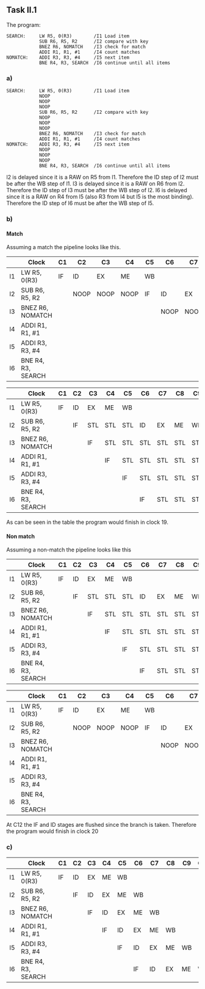 ## Task II.1

The program:

    SEARCH:     LW R5, 0(R3)        /I1 Load item
                SUB R6, R5, R2      /I2 compare with key
                BNEZ R6, NOMATCH    /I3 check for match
                ADDI R1, R1, #1     /I4 count matches
    NOMATCH:    ADDI R3, R3, #4     /I5 next item
                BNE R4, R3, SEARCH  /I6 continue until all items



### a)
    SEARCH:     LW R5, 0(R3)        /I1 Load item
                NOOP
                NOOP
                NOOP
                SUB R6, R5, R2      /I2 compare with key
                NOOP
                NOOP
                NOOP
                BNEZ R6, NOMATCH    /I3 check for match
                ADDI R1, R1, #1     /I4 count matches
    NOMATCH:    ADDI R3, R3, #4     /I5 next item
                NOOP
                NOOP
                NOOP
                BNE R4, R3, SEARCH  /I6 continue until all items

l2 is delayed since it is a RAW on R5 from l1. Therefore the ID step of l2 must be after the WB step of l1.
l3 is delayed since it is a RAW on R6 from l2. Therefore the ID step of l3 must be after the WB step of l2.
l6 is delayed since it is a RAW on R4 from l5 (also R3 from l4 but l5 is the most binding). Therefore the ID step of l6 must be after the WB step of l5.


### b)
#### Match
Assuming a match the pipeline looks like this.

|    | Clock              | C1 | C2   | C3   | C4   | C5 | C6   | C7   | C8   | C9 | C10 | C11 | C12  | C13  | C14  | C15 | C16 | C17 | C18 | C19 |
|----|--------------------|----|------|------|------|----|------|------|------|----|-----|-----|------|------|------|-----|-----|-----|-----|-----|
| l1 | LW R5, 0(R3)       | IF | ID   | EX   | ME   | WB |      |      |      |    |     |     |      |      |      |     |     |     |     |     |
| l2 | SUB R6, R5, R2     |    | NOOP | NOOP | NOOP | IF | ID   | EX   | ME   | WB |     |     |      |      |      |     |     |     |     |     |
| l3 | BNEZ R6, NOMATCH   |    |      |      |      |    | NOOP | NOOP | NOOP | IF | ID  | EX  | ME   | WB   |      |     |     |     |     |     |
| l4 | ADDI R1, R1, #1    |    |      |      |      |    |      |      |      |    | IF  | ID  | EX   | ME   | WB   |     |     |     |     |     |
| l5 | ADDI R3, R3, #4    |    |      |      |      |    |      |      |      |    |     | IF  | ID   | EX   | ME   | WB  |     |     |     |     |
| l6 | BNE R4, R3, SEARCH |    |      |      |      |    |      |      |      |    |     |     | NOOP | NOOP | NOOP | IF  | ID  | EX  | ME  | WB  |

|    | Clock              | C1 | C2   | C3  | C4  | C5  | C6  | C7  | C8  | C9  | C10 | C11 | C12 | C13 | C14 | C15 | C16 | C17 | C18 | C19 |
|----|--------------------|----|------|-----|-----|-----|-----|-----|-----|-----|-----|-----|-----|-----|-----|-----|-----|-----|-----|-----|
| l1 | LW R5, 0(R3)       | IF | ID   | EX  | ME  | WB  |     |     |     |     |     |     |     |     |     |     |     |     |     |     |
| l2 | SUB R6, R5, R2     |    | IF   | STL | STL | STL | ID  | EX  | ME  | WB  |     |     |     |     |     |     |     |     |     |     |
| l3 | BNEZ R6, NOMATCH   |    |      | IF  | STL | STL | STL | STL | STL | STL | ID  | EX  | ME  | WB  |     |     |     |     |     |     |
| l4 | ADDI R1, R1, #1    |    |      |     | IF  | STL | STL | STL | STL | STL | STL | ID  | EX  | ME  | WB  |     |     |     |     |     |
| l5 | ADDI R3, R3, #4    |    |      |     |     | IF  | STL | STL | STL | STL | STL | STL | ID  | EX  | ME  | WB  |     |     |     |     |
| l6 | BNE R4, R3, SEARCH |    |      |     |     |     | IF  | STL | STL | STL | STL | STL | STL | STL | STL | STL | ID  | EX  | ME  | WB  |

As can be seen in the table the program would finish in clock 19.

#### Non match
Assuming a non-match the pipeline looks like this

|    | Clock              | C1 | C2   | C3  | C4  | C5  | C6  | C7  | C8  | C9  | C10 | C11 | C12 | C13 | C14 | C15 | C16 | C17 | C18 | C19 | C20 |
|----|--------------------|----|------|-----|-----|-----|-----|-----|-----|-----|-----|-----|-----|-----|-----|-----|-----|-----|-----|-----|-----|
| l1 | LW R5, 0(R3)       | IF | ID   | EX  | ME  | WB  |     |     |     |     |     |     |     |     |     |     |     |     |     |     |     |
| l2 | SUB R6, R5, R2     |    | IF   | STL | STL | STL | ID  | EX  | ME  | WB  |     |     |     |     |     |     |     |     |     |     |     |
| l3 | BNEZ R6, NOMATCH   |    |      | IF  | STL | STL | STL | STL | STL | STL | ID  | EX  | ME  | WB  |     |     |     |     |     |     |     |
| l4 | ADDI R1, R1, #1    |    |      |     | IF  | STL | STL | STL | STL | STL | STL | ID  |     |     |     |     |     |     |     |     |     |
| l5 | ADDI R3, R3, #4    |    |      |     |     | IF  | STL | STL | STL | STL | STL | STL | IF  | ID  | EX  | ME  | WB  |     |     |     |     |
| l6 | BNE R4, R3, SEARCH |    |      |     |     |     | IF  | STL | STL | STL | STL | STL | STL | IF  | STL | STL | STL | ID  | EX  | ME  | WB  |

|    | Clock              | C1 | C2   | C3   | C4   | C5 | C6   | C7   | C8   | C9 | C10 | C11 | C12  | C13  | C14  | C15  | C16 | C17 | C18 | C19 | C20 |
|----|--------------------|----|------|------|------|----|------|------|------|----|-----|-----|------|------|------|------|-----|-----|-----|-----|-----|
| l1 | LW R5, 0(R3)       | IF | ID   | EX   | ME   | WB |      |      |      |    |     |     |      |      |      |      |     |     |     |     |     |
| l2 | SUB R6, R5, R2     |    | NOOP | NOOP | NOOP | IF | ID   | EX   | ME   | WB |     |     |      |      |      |      |     |     |     |     |     |
| l3 | BNEZ R6, NOMATCH   |    |      |      |      |    | NOOP | NOOP | NOOP | IF | ID  | EX  | ME   | WB   |      |      |     |     |     |     |     |
| l4 | ADDI R1, R1, #1    |    |      |      |      |    |      |      |      |    | IF  | ID  |      |      |      |      |     |     |     |     |     |
| l5 | ADDI R3, R3, #4    |    |      |      |      |    |      |      |      |    |     | IF  | IF   | ID   | EX   | ME   | WB  |     |     |     |     |
| l6 | BNE R4, R3, SEARCH |    |      |      |      |    |      |      |      |    |     |     |      | NOOP | NOOP | NOOP | IF  | ID  | EX  | ME  | WB  |

At C12 the IF and ID stages are flushed since the branch is taken.
Therefore the program would finish in clock 20



### c)


|    | Clock              | C1 | C2 | C3 | C4 | C5 | C6 | C7 | C8 | C9 | C10 |
|----|--------------------|----|----|----|----|----|----|----|----|----|-----|
| l1 | LW R5, 0(R3)       | IF | ID | EX | ME | WB |    |    |    |    |     |
| l2 | SUB R6, R5, R2     |    | IF | ID | EX | ME | WB |    |    |    |     |
| l3 | BNEZ R6, NOMATCH   |    |    | IF | ID | EX | ME | WB |    |    |     |
| l4 | ADDI R1, R1, #1    |    |    |    | IF | ID | EX | ME | WB |    |     |
| l5 | ADDI R3, R3, #4    |    |    |    |    | IF | ID | EX | ME | WB |     |
| l6 | BNE R4, R3, SEARCH |    |    |    |    |    | IF | ID | EX | ME | WB  |